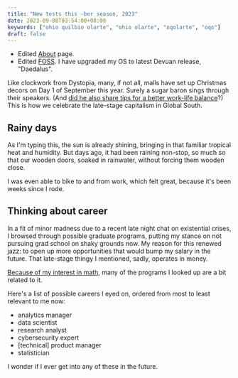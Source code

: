 ```yaml
---
title: "New tests this -ber season, 2023"
date: 2023-09-08T03:54:00+08:00
keywords: ["ohio quilbio olarte", "ohio olarte", "oqolarte", "oqo"]
draft: false
---
```

- Edited [About](/about) page.
- Edited [FOSS](/foss). I have upgraded my OS to latest Devuan release,
  "Daedalus".

Like clockwork from Dystopia, many, if not all,
malls have set up Christmas decors on Day
1 of September this year.
Surely a sugar baron sings through their speakers.
(And [did he also share tips for a better work-life balance](https://www.goodnewspilipinas.com/jose-mari-chan-a-sugar-barons-tips-for-a-better-work-life-balance/)?)
This is how we celebrate the late-stage capitalism in Global South.

## Rainy days

As I'm typing this, the sun is already shining,
bringing in that familiar tropical heat and humidity.
But days ago, it had been raining non-stop,
so much so that our wooden doors,
soaked in rainwater, without forcing them wooden close.

I was even able to bike to and from work,
which felt great, because it's been weeks since I rode.

## Thinking about career

In a fit of minor madness due to a recent late night chat on
existential crises, I browsed through possible graduate programs,
putting my stance on not pursuing grad school on shaky grounds now.
My reason for this renewed jazz: to open up more opportunities
that would bump my salary in the future.
That late-stage thingy I mentioned, sadly, operates in money.

[Because of my interest in math](/136/#joyful-maths),
many of the programs I looked up are a bit related to it.

Here's a list of possible careers I eyed on,
ordered from most to least relevant to me now:

- analytics manager
- data scientist
- research analyst
- cybersecurity expert
- [technical] product manager
- statistician

I wonder if I ever get into any of these in the future.
